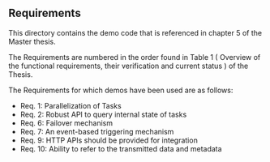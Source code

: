 ## Requirements

This directory contains the demo code that is referenced in chapter 5 of the Master thesis.

The Requirements are numbered in the order found in Table 1 ( Overview of the functional requirements, their verification and current status ) of the Thesis.

The Requirements for which demos have been used are as follows:

- Req. 1: Parallelization of Tasks
- Req. 2: Robust API to query internal state of tasks 
- Req. 6: Failover mechanism
- Req. 7: An event-based triggering mechanism
- Req. 9: HTTP APIs should be provided for integration 
- Req. 10: Ability to refer to the transmitted data and metadata 
